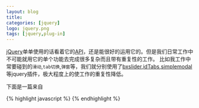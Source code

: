 ```yaml
---
layout: blog
title: 
categories: [jquery]
logo: jquery.png 
tags: [jquery,plug-in]
---
```



[jQuery](http://jquery.com/)单单使用的话看着它的[API](http://www.sd131.com/chm/jquery1.7.2.html)，还是能很好的运用它的。但是我们日常工作中不可能就用它的单个功能去完成很多复杂而且带有重复性的工作。
比如我工作中常要碰到的`滑动`,`tab切换`,`弹窗`等，我们就分别使用了[bxslider](http://www.bxslider.com/),[idTabs](http://www.sunsean.com/idTabs/),[simplemodal](http://www.ericmmartin.com/projects/simplemodal/)等jquery插件，极大程度上的使工作的重复性降低。

下面是一篇来自



{% highlight  javascript %}
{% endhighlight %}
    